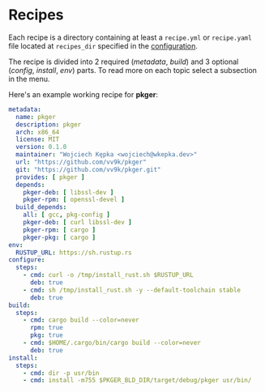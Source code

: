# Recipes

Each recipe is a directory containing at least a `recipe.yml` or `recipe.yaml` file located at `recipes_dir` specified
in the [configuration](./configuration.md).

The recipe is divided into 2 required (*metadata*, *build*) and 3 optional (*config*, *install*, *env*) parts.
To read more on each topic select a subsection in the menu.

Here's an example working recipe for **pkger**:

```yaml
metadata:
  name: pkger
  description: pkger
  arch: x86_64
  license: MIT
  version: 0.1.0
  maintainer: "Wojciech Kępka <wojciech@wkepka.dev>"
  url: "https://github.com/vv9k/pkger"
  git: "https://github.com/vv9k/pkger.git"
  provides: [ pkger ]
  depends:
    pkger-deb: [ libssl-dev ]
    pkger-rpm: [ openssl-devel ]
  build_depends:
    all: [ gcc, pkg-config ]
    pkger-deb: [ curl libssl-dev ]
    pkger-rpm: [ cargo ]
    pkger-pkg: [ cargo ]
env:
  RUSTUP_URL: https://sh.rustup.rs
configure:
  steps:
    - cmd: curl -o /tmp/install_rust.sh $RUSTUP_URL
      deb: true
    - cmd: sh /tmp/install_rust.sh -y --default-toolchain stable
      deb: true
build:
  steps:
    - cmd: cargo build --color=never
      rpm: true
      pkg: true
    - cmd: $HOME/.cargo/bin/cargo build --color=never
      deb: true
install:
  steps:
    - cmd: dir -p usr/bin
    - cmd: install -m755 $PKGER_BLD_DIR/target/debug/pkger usr/bin/

```
